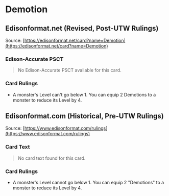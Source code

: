 # Demotion

## Edisonformat.net (Revised, Post-UTW Rulings)

Source: [https://edisonformat.net/card?name=Demotion](https://edisonformat.net/card?name=Demotion)

### Edison-Accurate PSCT

> No Edison-Accurate PSCT available for this card.

### Card Rulings

*   A monster's Level can't go below 1. You can equip 2 Demotions to a monster to reduce its Level by 4.


## Edisonformat.com (Historical, Pre-UTW Rulings)

Source: [https://www.edisonformat.com/rulings](https://www.edisonformat.com/rulings)

### Card Text

> No card text found for this card.

### Card Rulings

*   A monster's Level cannot go below 1. You can equip 2 "Demotions" to a monster to reduce its Level by 4.



